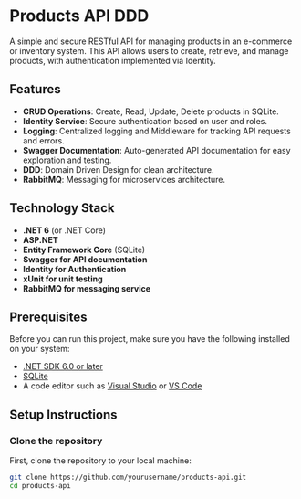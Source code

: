 # Products API DDD

A simple and secure RESTful API for managing products in an e-commerce or inventory system. This API allows users to create, retrieve, and manage products, with authentication implemented via Identity.

## Features

- **CRUD Operations**: Create, Read, Update, Delete products in SQLite.
- **Identity Service**: Secure authentication based on user and roles.
- **Logging**: Centralized logging and Middleware for tracking API requests and errors.
- **Swagger Documentation**: Auto-generated API documentation for easy exploration and testing.
- **DDD**: Domain Driven Design for clean architecture.
- **RabbitMQ**: Messaging for microservices architecture.
  
## Technology Stack

- **.NET 6** (or .NET Core)
- **ASP.NET**
- **Entity Framework Core** (SQLite)
- **Swagger for API documentation**
- **Identity for Authentication**
- **xUnit for unit testing**
- **RabbitMQ for messaging service**

## Prerequisites

Before you can run this project, make sure you have the following installed on your system:

- [.NET SDK 6.0 or later](https://dotnet.microsoft.com/download/dotnet)
- [SQLite](https://www.sqlite.org/)
- A code editor such as [Visual Studio](https://visualstudio.microsoft.com/) or [VS Code](https://code.visualstudio.com/)

## Setup Instructions

### Clone the repository

First, clone the repository to your local machine:

```bash
git clone https://github.com/yourusername/products-api.git
cd products-api
